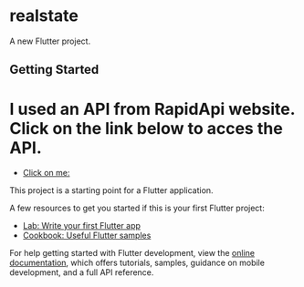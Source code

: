 # realstate

A new Flutter project.

## Getting Started

# I used an API from RapidApi website. Click on the link below to acces the API.
-   [Click on me: ](https://rapidapi.com/apidojo/api/bayut/)

This project is a starting point for a Flutter application.

A few resources to get you started if this is your first Flutter project:

- [Lab: Write your first Flutter app](https://docs.flutter.dev/get-started/codelab)
- [Cookbook: Useful Flutter samples](https://docs.flutter.dev/cookbook)



For help getting started with Flutter development, view the
[online documentation](https://docs.flutter.dev/), which offers tutorials,
samples, guidance on mobile development, and a full API reference.
